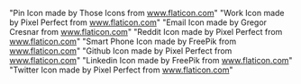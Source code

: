 "Pin Icon made by Those Icons from www.flaticon.com"
"Work Icon made by Pixel Perfect from www.flaticon.com"
"Email Icon made by Gregor Cresnar from www.flaticon.com"
"Reddit Icon made by Pixel Perfect from www.flaticon.com"
"Smart Phone Icon made by FreePik from www.flaticon.com"
"Github Icon made by Pixel Perfect from www.flaticon.com"
"Linkedin Icon made by FreePik from www.flaticon.com"
"Twitter Icon made by Pixel Perfect from www.flaticon.com"

